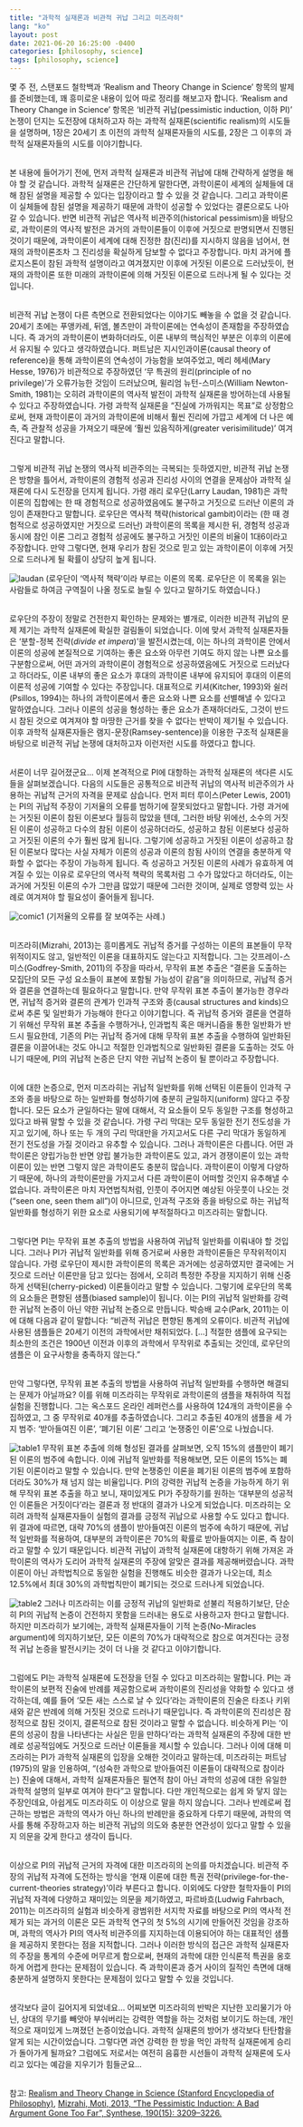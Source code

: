 ```yaml
---
title: "과학적 실재론과 비관적 귀납 그리고 미즈라히"
lang: "ko"
layout: post
date: 2021-06-20 16:25:00 -0400
categories: [philosophy, science]
tags: [philosophy, science]
---
```


몇 주 전, 스탠포드 철학백과 ‘Realism and Theory Change in Science’ 항목의 발제를 준비했는데, 꽤 흥미로운 내용이 있어 따로 정리를 해보고자 합니다. ‘Realism and Theory Change in Science’ 항목은 ‘비관적 귀납(pessimistic induction, 이하 PI)’ 논쟁이 던지는 도전장에 대처하고자 하는 과학적 실재론(scientific realism)의 시도들을 설명하며, 1장은 20세기 초 이전의 과학적 실재론자들의 시도를, 2장은 그 이후의 과학적 실재론자들의 시도를 이야기합니다.

<br />본 내용에 들어가기 전에, 먼저 과학적 실재론과 비관적 귀납에 대해 간략하게 설명을 해야 할 것 같습니다. 과학적 실재론은 간단하게 말한다면, 과학이론이 세계의 실체들에 대해 참된 설명을 제공할 수 있다는 입장이라고 할 수 있을 것 같습니다. 그리고 과학이론이 실체들에 참된 설명을 제공하기 때문에 과학이 성공할 수 있었다는 결론으로도 나아갈 수 있습니다. 반면 비관적 귀납은 역사적 비관주의(historical pessimism)을 바탕으로, 과학이론의 역사적 발전은 과거의 과학이론들이 이후에 거짓으로 판명되면서 진행된 것이기 때문에, 과학이론이 세계에 대해 진정한 참(진리)를 지시하지 않음을 넘어서, 현재의 과학이론조차 그 진리성을 확실하게 담보할 수 없다고 주장합니다. 마치 과거에 플로지스톤이 참된 과학적 설명이라고 여겨졌지만 이후에 거짓된 이론으로 드러났듯이, 현재의 과학이론 또한 미래의 과학이론에 의해 거짓된 이론으로 드러나게 될 수 있다는 것입니다.

<br />비관적 귀납 논쟁이 다른 측면으로 전환되었다는 이야기도 빼놓을 수 없을 것 같습니다. 20세기 초에는 푸앵카레, 뒤엠, 볼츠만이 과학이론에는 연속성이 존재함을 주장하였습니다. 즉 과거의 과학이론이 변화하더라도, 이론 내부의 핵심적인 부분은 이후의 이론에서 유지될 수 있다고 생각하였습니다. 퍼트남은 지시인과이론(causal theory of reference)을 통해 과학이론의 연속성이 가능함을 보여주었고, 메리 헤세(Mary Hesse, 1976)가 비관적으로 주장하였던 ‘무 특권의 원리(principle of no privilege)’가 오류가능한 것임이 드러났으며, 윌리엄 뉴턴-스미스(William Newton-Smith, 1981)는 오히려 과학이론의 역사적 발전이 과학적 실재론을 방어하는데 사용될 수 있다고 주장하였습니다. 가령 과학적 실재론을 “진실에 가까워지는 목표”로 상정함으로써, 현재 과학이론이 과거의 과학이론에 비해서 훨씬 진리에 가깝고 세계에 더 나은 예측, 즉 관찰적 성공을 가져오기 때문에 ‘훨씬 있음직하게(greater verisimilitude)’ 여겨진다고 말합니다.

<br />그렇게 비관적 귀납 논쟁의 역사적 비관주의는 극복되는 듯하였지만, 비관적 귀납 논쟁은 방향을 틀어서, 과학이론의 경험적 성공과 진리성 사이의 연결을 문제삼아 과학적 실재론에 다시 도전장을 던지게 됩니다. 가령 래리 로우단(Larry Laudan, 1981)은 과학이론의 집합에는 한 때 경험적으로 성공하였음에도 불구하고 거짓으로 드러난 이론의 과잉이 존재한다고 말합니다. 로우단은 역사적 책략(historical gambit)이라는 (한 때 경험적으로 성공하였지만 거짓으로 드러난) 과학이론의 목록을 제시한 뒤, 경험적 성공과 동시에 참인 이론 그리고 경험적 성공에도 불구하고 거짓인 이론의 비율이 1대6이라고 주장합니다. 만약 그렇다면, 현재 우리가 참된 것으로 믿고 있는 과학이론이 이후에 거짓으로 드러나게 될 확률이 상당히 높게 됩니다.

![laudan](https://typiespectre.github.io/images/laudan.jpg)
(로우단이 ‘역사적 책략’이라 부르는 이론의 목록. 로우단은 이 목록을 읽는 사람들로 하여금 구역질이 나올 정도로 늘릴 수 있다고 말하기도 하였습니다.)

<br />로우단의 주장이 정말로 건전한지 확인하는 문제와는 별개로, 이러한 비관적 귀납의 문제 제기는 과학적 실재론에 확실한 걸림돌이 되었습니다. 이에 맞서 과학적 실재론자들은 ‘분할-정복 전략(_divide et impera_)’을 발전시켰는데, 이는 하나의 과학이론 안에서 이론의 성공에 본질적으로 기여하는 좋은 요소와 아무런 기여도 하지 않는 나쁜 요소를 구분함으로써, 어떤 과거의 과학이론이 경험적으로 성공하였음에도 거짓으로 드러났다고 하더라도, 이론 내부의 좋은 요소가 후대의 과학이론 내부에 유지되어 후대의 이론의 이론적 성공에 기여할 수 있다는 주장입니다. 대표적으로 키셔(Kitcher, 1993)와 쉴러(Psillos, 1994)는 하나의 과학이론에서 좋은 요소와 나쁜 요소를 선별해낼 수 있다고 말하였습니다. 그러나 이론의 성공을 형성하는 좋은 요소가 존재하더라도, 그것이 반드시 참된 것으로 여겨져야 할 마땅한 근거를 찾을 수 없다는 반박이 제기될 수 있습니다. 이후 과학적 실재론자들은 램지-문장(Ramsey-sentence)을 이용한 구조적 실재론을 바탕으로 비관적 귀납 논쟁에 대처하고자 이런저런 시도를 하였다고 합니다.

<br />서론이 너무 길어졌군요… 이제 본격적으로 PI에 대항하는 과학적 실재론의 색다른 시도들을 살펴보겠습니다. 다음의 시도들은 공통적으로 비관적 귀납의 역사적 비관주의가 사용하는 귀납적 근거의 자격을 문제로 삼습니다. 먼저 피터 루이스(Peter Lewis, 2001)는 PI의 귀납적 주장이 기저율의 오류를 범하기에 잘못되었다고 말합니다. 가령 과거에는 거짓된 이론이 참된 이론보다 월등히 많았을 텐데, 그러한 바탕 위에선, 소수의 거짓된 이론이 성공하고 다수의 참된 이론이 성공하더라도, 성공하고 참된 이론보다 성공하고 거짓된 이론의 수가 훨씬 많게 됩니다. 그렇기에 성공하고 거짓된 이론이 성공하고 참된 이론보다 많다는 사실 자체가 이론의 성공과 이론의 참됨 사이의 연결을 충분하게 약화할 수 없다는 주장이 가능하게 됩니다. 즉 성공하고 거짓된 이론의 사례가 유효하게 여겨질 수 있는 이유로 로우단의 역사적 책략의 목록처럼 그 수가 많았다고 하더라도, 이는 과거에 거짓된 이론의 수가 그만큼 많았기 때문에 그러한 것이며, 실제로 영향력 있는 사례로 여겨져야 할 필요성이 줄어들게 됩니다.

![comic1](https://typiespectre.github.io/images/comic1.jpg)
(기저율의 오류를 잘 보여주는 사례.)

<br />미즈라히(Mizrahi, 2013)는 흥미롭게도 귀납적 증거를 구성하는 이론의 표본들이 무작위적이지도 않고, 일반적인 이론을 대표하지도 않는다고 지적합니다. 그는 갓프레이-스미스(Godfrey-Smith, 2011)의 주장을 따라서, 무작위 표본 추출은 “결론을 도출하는 모집단의 모든 구성 요소들이 표본에 포함될 가능성이 같음”을 의미하므로, 귀납적 증거와 결론을 연결하는데 필요하다고 말합니다. 만약 무작위 표본 추출이 불가능한 경우라면, 귀납적 증거와 결론의 관계가 인과적 구조와 종(causal structures and kinds)으로써 추론 및 일반화가 가능해야 한다고 이야기합니다. 즉 귀납적 증거와 결론을 연결하기 위해선 무작위 표본 추출을 수행하거나, 인과법칙 혹은 매커니즘을 통한 일반화가 반드시 필요한데, 기존의 PI는 귀납적 증거에 대해 무작위 표본 추출을 수행하여 일반화된 결론을 이끌어내는 것도 아니고 적절한 인과법칙으로 일반화된 결론을 도출하는 것도 아니기 때문에, PI의 귀납적 논증은 단지 약한 귀납적 논증이 될 뿐이라고 주장합니다.

<br />이에 대한 논증으로, 먼저 미즈라히는 귀납적 일반화를 위해 선택된 이론들이 인과적 구조와 종을 바탕으로 하는 일반화를 형성하기에 충분히 균일하지(uniform) 않다고 주장합니다. 모든 요소가 균일하다는 말에 대해서, 각 요소들이 모두 동일한 구조를 형성하고 있다고 바꿔 말할 수 있을 것 같습니다. 가령 구리 막대는 모두 동일한 전기 전도성을 가지고 있기에, 하나 또는 두 개의 구리 막대만을 가지고서도 다른 구리 막대가 동일하게 전기 전도성을 가질 것이라고 유추할 수 있습니다. 그러나 과학이론은 다릅니다. 어떤 과학이론은 양립가능한 반면 양립 불가능한 과학이론도 있고, 과거 경쟁이론이 있는 과학이론이 있는 반면 그렇지 않은 과학이론도 충분히 많습니다. 과학이론이 이렇게 다양하기 때문에, 하나의 과학이론만을 가지고서 다른 과학이론이 어떠할 것인지 유추해낼 수 없습니다. 과학이론은 마치 자연법칙처럼, 인풋이 주어지면 예상된 아웃풋이 나오는 것(“seen one, seen them all”)이 아니므로, 인과적 구조와 종을 바탕으로 하는 귀납적 일반화를 형성하기 위한 요소로 사용되기에 부적절하다고 미즈라히는 말합니다.

<br />그렇다면 PI는 무작위 표본 추출의 방법을 사용하여 귀납적 일반화를 이뤄내야 할 것입니다. 그러나 PI가 귀납적 일반화를 위해 증거로써 사용한 과학이론들은 무작위적이지 않습니다. 가령 로우단이 제시한 과학이론의 목록은 과거에는 성공하였지만 결국에는 거짓으로 드러난 이론만을 담고 있다는 점에서, 오히려 특정한 주장을 지지하기 위해 신중하게 선택된(cherry-picked) 이론들이라고 말할 수 있습니다. 그렇기에 로우단의 목록의 요소들은 편향된 샘플(biased sample)이 됩니다. 이는 PI의 귀납적 일반화를 강력한 귀납적 논증이 아닌 약한 귀납적 논증으로 만듭니다. 박승배 교수(Park, 2011)는 이에 대해 다음과 같이 말합니다: “비관적 귀납은 편향된 통계의 오류이다. 비관적 귀납에 사용된 샘플들은 20세기 이전의 과학에서만 채취되었다. […] 적절한 샘플에 요구되는 최소한의 조건은 1900년 이전과 이후의 과학에서 무작위로 추출되는 것인데, 로우단의 샘플은 이 요구사항을 충족하지 않는다.”

<br />만약 그렇다면, 무작위 표본 추출의 방법을 사용하여 귀납적 일반화를 수행하면 해결되는 문제가 아닐까요? 이를 위해 미즈라히는 무작위로 과학이론의 샘플을 채취하여 직접 실험을 진행합니다. 그는 옥스포드 온라인 레퍼런스를 사용하여 124개의 과학이론을 수집하였고, 그 중 무작위로 40개를 추출하였습니다. 그리고 추출된 40개의 샘플을 세 가지 범주: ‘받아들여진 이론’, ‘폐기된 이론’ 그리고 ‘논쟁중인 이론’으로 나눴습니다.

![table1](https://typiespectre.github.io/images/table1.PNG)
무작위 표본 추출에 의해 형성된 결과를 살펴보면, 오직 15%의 샘플만이 폐기된 이론의 범주에 속합니다. 이에 귀납적 일반화를 적용해보면, 모든 이론의 15%는 폐기된 이론이라고 말할 수 있습니다. 만약 논쟁중인 이론을 폐기된 이론의 범주에 포함하더라도 30%가 채 넘지 않는 비율입니다. PI의 강력한 귀납적 논증을 가능하게 하기 위해 무작위 표본 추출을 하고 보니, 재미있게도 PI가 주장하기를 원하는 ‘대부분의 성공적인 이론들은 거짓이다’라는 결론과 정 반대의 결과가 나오게 되었습니다. 미즈라히는 오히려 과학적 실재론자들이 실험의 결과를 긍정적 귀납으로 사용할 수도 있다고 합니다. 위 결과에 따르면, 대략 70%의 샘플이 받아들여진 이론의 범주에 속하기 때문에, 귀납적 일반화를 적용하여, 대부분의 과학이론은 70%의 확률로 받아들여지는 이론, 즉 참이라고 말할 수 있기 때문입니다. 비관적 귀납이 과학적 실재론에 대항하기 위해 가져온 과학이론의 역사가 도리어 과학적 실재론의 주장에 알맞은 결과를 제공해버렸습니다. 과학이론이 아닌 과학법칙으로 동일한 실험을 진행해도 비슷한 결과가 나오는데, 최소 12.5%에서 최대 30%의 과학법칙만이 폐기되는 것으로 드러나게 되었습니다.

![table2](https://typiespectre.github.io/images/table2.PNG)
그러나 미즈라히는 이를 긍정적 귀납의 일반화로 섣불리 적용하기보단, 단순히 PI의 귀납적 논증이 건전하지 못함을 드러내는 용도로 사용하고자 한다고 말합니다. 하지만 미즈라히가 보기에는, 과학적 실재론자들이 기적 논증(No-Miracles argument)에 의지하기보단, 모든 이론의 70%가 대략적으로 참으로 여겨진다는 긍정적 귀납 논증을 발전시키는 것이 더 나을 것 같다고 이야기합니다.

<br />그럼에도 PI는 과학적 실재론에 도전장을 던질 수 있다고 미즈라히는 말합니다. PI는 과학이론의 보편적 진술에 반례를 제공함으로써 과학이론의 진리성을 약화할 수 있다고 생각하는데, 예를 들어 ‘모든 새는 스스로 날 수 있다’라는 과학이론의 진술은 타조나 키위새와 같은 반례에 의해 거짓된 것으로 드러나기 때문입니다. 즉 과학이론의 진리성은 잠정적으로 참된 것이지, 결론적으로 참된 것이라고 말할 수 없습니다. 비슷하게 PI는 ‘이론의 성공이 참을 나타낸다는 사실은 믿을 만하다’라는 과학적 실재론의 주장에 대한 반례로 성공적임에도 거짓으로 드러난 이론들을 제시할 수 있습니다. 그러나 이에 대해 미즈라히는 PI가 과학적 실재론의 입장을 오해한 것이라고 말하는데, 미즈라히는 퍼트남(1975)의 말을 인용하여, “(성숙한 과학으로 받아들여진 이론들이 대략적으로 참이라는) 진술에 대해서, 과학적 실재론자들은 필연적 참이 아닌 과학의 성공에 대한 유일한 과학적 설명의 일부로 여겨야 한다”고 말합니다. 다만 개인적으로는 쉽게 와 닿지 않는 주장인데요, 아쉽게도 미즈라히도 이 이상으로 말을 하지 않습니다. 그러나 반례로써 접근하는 방법은 과학의 역사가 아닌 하나의 반례만을 중요하게 다루기 때문에, 과학의 역사를 통해 주장하고자 하는 비관적 귀납의 의도와 충분한 연관성이 있다고 말할 수 있을지 의문을 갖게 한다고 생각이 듭니다.

<br />이상으로 PI의 귀납적 근거의 자격에 대한 미즈라히의 논의를 마치겠습니다. 비관적 주장의 귀납적 자격에 도전하는 방식을 ‘현재 이론에 대한 특권 전략(privilege-for-the-current-theories strategy)’이라 부른다고 합니다. 이외에도 다양한 철학자들이 PI의 귀납적 자격에 다양하고 재미있는 의문을 제기하였고, 파르바흐(Ludwig Fahrbach, 2011)는 미즈라히의 실험과 비슷하게 광범위한 서지학 자료를 바탕으로 PI의 역사적 전제가 되는 과거의 이론은 모든 과학적 연구의 첫 5%의 시기에 만들어진 것임을 강조하며, 과학의 역사가 PI의 역사적 비관주의를 지지하는데 이용되어야 하는 대표적인 샘플을 제공하지 못한다는 점을 지적합니다. 그러나 이러한 방식의 접근은 과학적 실재론자의 주장을 통계의 수준에 머무르게 함으로써, 현재의 과학에 대한 인식론적 특권을 옹호하게 어렵게 한다는 문제점이 있습니다. 즉 과학이론과 증거 사이의 질적인 측면에 대해 충분하게 설명하지 못한다는 문제점이 있다고 말할 수 있을 것입니다.

<br />생각보다 글이 길어지게 되었네요… 어찌보면 미즈라히의 반박은 지난한 꼬리물기가 아닌, 상대의 무기를 빼앗아 부숴버리는 강력한 역할을 하는 것처럼 보이기도 하는데, 개인적으로 재미있게 느껴졌던 논증이었습니다. 과학적 실재론의 방어가 생각보다 탄탄함을 알게 되는 시간이었습니다. 그렇다면 과연 강력한 한 방을 먹인 과학적 실재론에게 승리가 돌아가게 될까요? 그럼에도 저로서는 여전히 음흉한 시선들이 과학적 실재론에 도사리고 있다는 예감을 지우기가 힘들군요…

<br />참고:
[Realism and Theory Change in Science (Stanford Encyclopedia of Philosophy)](https://plato.stanford.edu/entries/realism-theory-change/),
[Mizrahi, Moti, 2013, “The Pessimistic Induction: A Bad Argument Gone Too Far”, Synthese, 190(15): 3209–3226.](https://typiespectre.github.io/pdf/PMI_Fallacious_v2.pdf)
